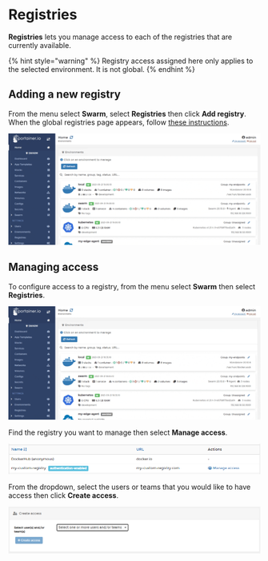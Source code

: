 # Registries

**Registries** lets you manage access to each of the registries that are currently available.

{% hint style="warning" %}
Registry access assigned here only applies to the selected environment. It is not global.
{% endhint %}

## Adding a new registry

From the menu select **Swarm**, select **Registries** then click **Add registry**. When the global registries page appears, follow [these instructions](../../../admin/registries/add/).

![](../../../.gitbook/assets/2.9-swarm-registries-1.gif)

## Managing access

To configure access to a registry, from the menu select **Swarm** then select **Registries**.

![](../../../.gitbook/assets/2.9-swarm-registries-2.gif)

Find the registry you want to manage then select **Manage access**.&#x20;

![](../../../.gitbook/assets/2.9-swarm-registries-3.png)

From the dropdown, select the users or teams that you would like to have access then click **Create access**.

![](../../../.gitbook/assets/2.9-swarm-registries-4.png)

